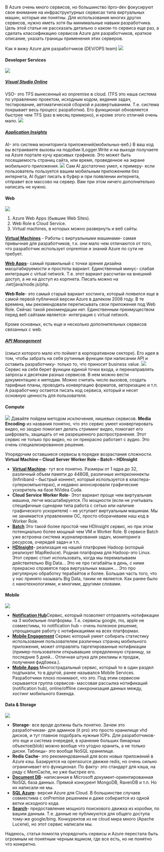 В Azure очень много сервисов, но большинство itpro-dev фокусируют свое внимание на инфраструктурных сервисах типа виртуальных машин, которые им понятны. Для использования многих других сервисов, нужно иметь хотя бы минимальные навыки разработчика.
Цель этой статьи не рассказать детально о каком-то сервиса еще раз, а сделать классификацию сервисов Azure для разработчиков, краткое описание, указать границы применения этих серверов.

Как я вижу Azure для разработчиков (DEV/OPS team)
<img src="https://habrastorage.org/files/9ac/fc5/515/9acfc5515f51424db9a8f6a7c85da8bd.png"/>
<cut text="Справой стороны, на мой взгляд, самые популярные и важные сервисы. Не надо думать, что с левой стороны- сервисы бесполезные… Просто они сложнее для начинающих." />

<h4><b>Developer Services</b></h4>
<spoiler title="Я бы назвал эту секцию- сервисы поддержи процесса разработки и эксплуатации систем."><img src="https://habrastorage.org/files/99e/d22/a8c/99ed22a8cef7404e846e8eae69a0b300.png"/></spoiler>
<h5><b><a href="https://www.visualstudio.com/en-us/products/what-is-visual-studio-online-vs.aspx">Visual Studio Online</a></b></h5>
VSO- это TFS вынесенный из onpremise в cloud. (TFS это наша система по управлению проектом, исходным кодом, ведения задач, тестирование, автоматической сборкой и развертыванием. Т.е. система покрывает весь процесс разработки). Его функционал обновляется быстрее чем TFS (раз в месяц примерно), и кроме этого отличий очень мало. 
<img src="https://habrastorage.org/files/64f/2e7/7cc/64f2e77cca3d47fe8275311506dc8c49.png"/>

<h5><b><a href="https://azure.microsoft.com/en-us/services/application-insights/">Application Insights</a></b></h5>
AI- это система мониторинга приложений(мобильных-веб.) В ваш код вы встраиваете вызовы на подобии ILogger.Write и на выходе получаете на Azure портале кучу красивых графиков. Это может быть посещаемость страниц сайта, или время, проведенное на экране мобильного приложения. 
<img src="https://habrastorage.org/files/9ec/f5c/dfa/9ecf5cdfae3646ff8ef8992a8fc9ba75.png"/>
Сам AI достаточно умел, к примеру- если пользователь пользуется вашим мобильным приложениям без интернета, AI будет писать в буфер и при появлении интернета, отправит все массово на сервер. Вам при этом ничего дополнительно написать не нужно.

<h4><b>Web</b></h4>
<spoiler title="Для вебсайтов у нас есть 3 опции: "><img src="https://habrastorage.org/files/619/718/306/6197183066744a8ea1b0aa4b2a6b9b2e.png"/></spoiler>
<ol>
	<li>Azure Web Apps (бывшие Web Sites).</li>
	<li>Web Role в Cloud Service.</li>
	<li>Virtual machines, в которых можно развернуть и веб сайты.</li>
</ol>

<b><a href="https://azure.microsoft.com/en-us/services/virtual-machines/">Virtual Machines</a></b> - Работы с виртуальными машинами- самая привычная для разработчиков, т.к. они мало чем отличаются от того, что разработчик использует onpremise и знаний Azure по сути не требует. 

<b><a href="https://azure.microsoft.com/en-us/services/app-service/web/">Web Apps</a></b>- самый правильный с точки зрения дизайна масштабируемости и простоты вариант. Единственный минус- слабая интеграция с virtual network. Т.е. этот вариант рассчитан на внешний доступ, а не на доступ из корпнета. Писать можно на .net/java/node.js/php.
 
<b>Web Role</b>- это самый старый вариант хостинга, который появился еще в самой первой публичной версии Azure в далеком 2008 году. В те времена, мы рекомендовали переписывать свои приложения под Web Role. Сейчас такой рекомендации нет. Единственным преимуществом перед веб сайтами является- интеграция с virtual network.

Кроме основных, есть еще и несколько дополнительных сервисов связанных с web. 

<h5><b><a href="https://azure.microsoft.com/en-us/documentation/services/api-management/">API Management</a></b></h5> (смысл которого мало кто поймет в корпоративном секторе). 
Его идея в том, чтобы забрать на себя рутинные функции при написании API и оставить разработчику- только то, что приносит business value. 
<img src="https://habrastorage.org/files/16a/3b8/392/16a3b83922ea416d9de8638c28483693.png"/>
Сервис на себя берет функции единой точки входа, и перенаправлять запросы к десяткам разных сервисов. В нем можно вести документацию к методам. Можно считать число вызовов, создать тарифные планы, проводить конвертацию форматов, авторизацию и т.п. А разработчику остается писать код сервиса, который и несет основную ценность для пользователя.

<h4><b>Compute</b></h4>
<spoiler title="В это понятие можно вложить все, что может выступать числодробилкой."><img src="https://habrastorage.org/files/61a/35a/a99/61a35aa994e74abcb2df7495abf8b616.png"/></spoiler>
Давайте пойдем методом исключения, нишевых сервисов.
<b>Media Encoding</b>-из названия понятно, что это сервис умеет конвертировать видео, но заодно помогает делать стриминг видео, помогает его шифровать, защищать от не разрешенного распространения. Этот сервис не только про видео, но он прекрасно работает с аудио. Это очень специализированное решение.

Упорядочим оставшиеся сервисы в порядке возрастания сложности.
<b>Virtual Machine – Cloud Server Worker Role – Batch – HDInsight</b>
<ul>
	<li><b><a href="https://azure.microsoft.com/en-us/documentation/articles/virtual-machines-size-specs/">Virtual Machine</a></b>- тут все понятно. Размеры от 1 ядра до 32, различный объем памяти до 448GB, различные интерконннекты (Infiniband – быстрый коннект, который используется в кластера-суперкомпьютерах), и недавно анонсировали графические ускоритель на базе NVidea Cuda. </li>
	<li><b>Cloud Service Worker Role</b>- Этот вариант проще чем виртуальная машина, легче масштабируется. По мощности (если не учитывать специфичные сценарии типа работа с сетью или наличие графического ускорителя) – не уступает виртуальным машинам. Мы не занимается управлением ОС, просто оборачиваем наш код в Worker Role.</li>
	<li><b><a href="https://azure.microsoft.com/en-us/documentation/services/batch/">Batch</a></b> Это такой более простой чем HDInsight сервис, но при этом потенциально более мощный чем VM и Worker Role. В сервисе Batch уже встроена система журналирования задач, мониторинга ресурсов, очередей задач и т.п. </li>
	<li><b><a href="https://azure.microsoft.com/en-us/services/hdinsight">HDInsight</a></b>– реализация на нашей платформе Hadoop (который реализует MapReduce). Родная платформа для Hadoop-это Linux. Этот сервис стоит использовать, когда мы перемалываем действительно Big Data… Это не про гигабайты в день, с ними прекрасно справятся пара виртуальных машин…. Это про регулярную обработку терабайтов и более. Большая часть того, что у нас принято называть Big Data, таким не является. Как ранее было с нанотехнологиями, и многими, другими словами.</li>
</ul>

<h4><b>Mobile</b></h4>
<img src="https://habrastorage.org/files/959/7ed/f5e/9597edf5ea834f638b893f54e005564e.png"/>
<ul>
	<li><b><a href="https://azure.microsoft.com/en-us/services/notification-hubs/">Notification Hub</a></b>Сервис, который позволяет отправлять нотификации на 3 мобильные платформы. Т.к. сервисы google, ms, apple не совместимы, то notification hub – очень полезное решение, упрощающее работу с нотификациями на всех платформах.</li>
	<li><b><a href="https://azure.microsoft.com/en-us/services/mobile-engagement/">Mobile Engagement</a></b>  Сервис который умеет собирать статистику использования пользователем различных страниц мобильного приложения, может отправлять таргетированные нотификации (пример-пользователи открывавшие определенную страницу, за последние 5 дней… Отличная штука для рекламы и продаж, получения фидбэека.). </li>
	<li><b><a href="https://azure.microsoft.com/en-us/services/app-service/mobile/">Mobile Apps</a> </b>  Многострадальный сервис, который то в один раздел подтыкали, то в другой, ранее назывался Mobile Services. Разработчики плохо понимают, что это. Под этим сервисом скрывается группа сервисов- массовая рассылка нотификаций (notification hub), online/offline синхронизация данных между, хостинг мобильного бэкенда. </li>
</ul>

<h4><b>Data & Storage</b></h4>
<spoiler title="С хранением данных все относительно просто"><img src="https://habrastorage.org/files/026/3bf/b1a/0263bfb1a6d24383835320a8b997dd63.png"/></spoiler>
<ul>
	<li><b>Storage</b>- все вроде должны быть понятно. Зачем это разработчикам- для админов (it pro) это просто хранилище vhd дисков, и тут главное подобрать нужные IOPs. Для разработчиков- это еще и система очередей, в хранение больших бинарных объектов(blob) можно вообще что угодно хранить, а не только диски. Таблицы- это вообще NoSQL хранилище.</li>
	<li><b>Redis Cache</b>- это рекомендованный для всех новых приложений в Azure кэш. Базируется на opensource движке redis, но очень сильно ограничивает его функционал. По факту- это стандарт для кэша, на ряду с MemCache, но уже быстрее его.</li>
	<li><b><a href="https://azure.microsoft.com/en-us/services/documentdb/">Document DB</a></b>- написанная в Microsoft документ-ориентированная NoSQL база данных. Прямой конкурент MongoDB, RavenDB и т.п. Но их написали не мы.</li>
	<li><b><a href="https://azure.microsoft.com/en-us/services/sql-database/">SQL Azure</a></b>- версия Azure для Cloud. В большинстве случаев совместима с onPremise решением и даже собирается из одной ветки исходного кода.</li>
	<li><b><a href="https://azure.microsoft.com/en-us/services/search/">Search</a></b>- предоставление мощного поискового движка из коробки, по вашим данным. Т.е. данные не публикуются для общего доступа тому-же google/bing. Конкурентов из не cloud мира много (Apache Lucene), но этот сервис написали мы.</li>
</ul>

Надеюсь, статья помогла упорядочить сервисы и Azure перестала быть огромным не понятным черным ящиком, где все есть, но не понятно что конкретно.